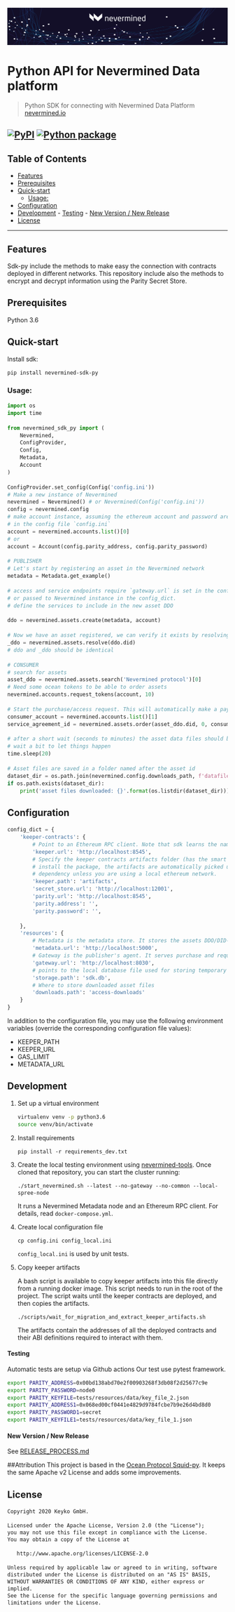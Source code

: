 [![banner](https://raw.githubusercontent.com/nevermined-io/assets/main/images/logo/banner_logo.png)](https://nevermined.io)

# Python API for Nevermined Data platform

> Python SDK for connecting with Nevermined Data Platform
> [nevermined.io](https://nevermined.io)

[![PyPI](https://img.shields.io/pypi/v/nevermined-sdk-py.svg)](https://pypi.org/project/nevermined-sdk-py/)
[![Python package](https://github.com/nevermined-io/sdk-py/workflows/Python%20package/badge.svg)](https://github.com/nevermined-io/sdk-py/actions)
---

## Table of Contents

  - [Features](#features)
  - [Prerequisites](#prerequisites)
  - [Quick-start](#quick-start)
     - [Usage:](#usage)
  - [Configuration](#configuration)
  - [Development](#development)
        - [Testing](#testing)
        - [New Version / New Release](#new-version-new-release)
  - [License](#license)

---

## Features

Sdk-py include the methods to make easy the connection with contracts deployed in different networks.
This repository include also the methods to encrypt and decrypt information using the Parity Secret Store.

## Prerequisites

Python 3.6

## Quick-start

Install sdk:

```
pip install nevermined-sdk-py
```

### Usage:

```python
import os
import time

from nevermined_sdk_py import (
    Nevermined,
    ConfigProvider,
    Config,
    Metadata,
    Account
)

ConfigProvider.set_config(Config('config.ini'))
# Make a new instance of Nevermined
nevermined = Nevermined() # or Nevermined(Config('config.ini'))
config = nevermined.config
# make account instance, assuming the ethereum account and password are set 
# in the config file `config.ini`
account = nevermined.accounts.list()[0]
# or 
account = Account(config.parity_address, config.parity_password)

# PUBLISHER
# Let's start by registering an asset in the Nevermined network
metadata = Metadata.get_example()

# access and service endpoints require `gateway.url` is set in the config file
# or passed to Nevermined instance in the config_dict.
# define the services to include in the new asset DDO

ddo = nevermined.assets.create(metadata, account)

# Now we have an asset registered, we can verify it exists by resolving the did
_ddo = nevermined.assets.resolve(ddo.did)
# ddo and _ddo should be identical

# CONSUMER
# search for assets
asset_ddo = nevermined.assets.search('Nevermined protocol')[0]
# Need some ocean tokens to be able to order assets
nevermined.accounts.request_tokens(account, 10)

# Start the purchase/access request. This will automatically make a payment from the specified account.
consumer_account = nevermined.accounts.list()[1]
service_agreement_id = nevermined.assets.order(asset_ddo.did, 0, consumer_account)

# after a short wait (seconds to minutes) the asset data files should be available in the `downloads.path` defined in config
# wait a bit to let things happen
time.sleep(20)

# Asset files are saved in a folder named after the asset id
dataset_dir = os.path.join(nevermined.config.downloads_path, f'datafile.{asset_ddo.asset_id}.0')
if os.path.exists(dataset_dir):
    print('asset files downloaded: {}'.format(os.listdir(dataset_dir)))

```

## Configuration

```python
config_dict = {
    'keeper-contracts': {
        # Point to an Ethereum RPC client. Note that sdk learns the name of the network to work with from this client.
        'keeper.url': 'http://localhost:8545',
        # Specify the keeper contracts artifacts folder (has the smart contracts definitions json files). When you
        # install the package, the artifacts are automatically picked up from the `keeper-contracts` Python
        # dependency unless you are using a local ethereum network.
        'keeper.path': 'artifacts',
        'secret_store.url': 'http://localhost:12001',
        'parity.url': 'http://localhost:8545',
        'parity.address': '',
        'parity.password': '',

    },
    'resources': {
        # Metadata is the metadata store. It stores the assets DDO/DID-document
        'metadata.url': 'http://localhost:5000',
        # Gateway is the publisher's agent. It serves purchase and requests for both data access and compute services
        'gateway.url': 'http://localhost:8030',
        # points to the local database file used for storing temporary information (for instance, pending service agreements).
        'storage.path': 'sdk.db',
        # Where to store downloaded asset files
        'downloads.path': 'access-downloads'
    }
}

```

In addition to the configuration file, you may use the following environment variables (override the corresponding configuration file values):

- KEEPER_PATH
- KEEPER_URL
- GAS_LIMIT
- METADATA_URL

## Development

1. Set up a virtual environment

    ```bash
    virtualenv venv -p python3.6
    source venv/bin/activate 
    ```

1. Install requirements

    ```
    pip install -r requirements_dev.txt
    ```

1. Create the local testing environment using [nevermined-tools](https://github.com/nevermined-io/tools). Once cloned that repository, you can start the cluster running:

    ```
    ./start_nevermined.sh --latest --no-gateway --no-common --local-spree-node
    ```

    It runs a Nevermined Metadata node and an Ethereum RPC client. For details, read `docker-compose.yml`.

1. Create local configuration file

    ```
    cp config.ini config_local.ini
    ```

   `config_local.ini` is used by unit tests.

1. Copy keeper artifacts

    A bash script is available to copy keeper artifacts into this file directly from a running docker image. This script needs to run in the root of the project.
    The script waits until the keeper contracts are deployed, and then copies the artifacts.

    ```
    ./scripts/wait_for_migration_and_extract_keeper_artifacts.sh
    ```

    The artifacts contain the addresses of all the deployed contracts and their ABI definitions required to interact with them.


#### Testing

Automatic tests are setup via Github actions
Our test use pytest framework.

```bash
export PARITY_ADDRESS=0x00bd138abd70e2f00903268f3db08f2d25677c9e
export PARITY_PASSWORD=node0
export PARITY_KEYFILE=tests/resources/data/key_file_2.json
export PARITY_ADDRESS1=0x068ed00cf0441e4829d9784fcbe7b9e26d4bd8d0
export PARITY_PASSWORD1=secret
export PARITY_KEYFILE1=tests/resources/data/key_file_1.json
```

#### New Version / New Release

See [RELEASE_PROCESS.md](RELEASE_PROCESS.md)

##Attribution
This project is based in the [Ocean Protocol Squid-py](https://github.com/oceanprotocol/squid-py). It keeps the same Apache v2 License and adds some improvements.


## License

```text
Copyright 2020 Keyko GmbH.

Licensed under the Apache License, Version 2.0 (the "License");
you may not use this file except in compliance with the License.
You may obtain a copy of the License at

   http://www.apache.org/licenses/LICENSE-2.0

Unless required by applicable law or agreed to in writing, software
distributed under the License is distributed on an "AS IS" BASIS,
WITHOUT WARRANTIES OR CONDITIONS OF ANY KIND, either express or implied.
See the License for the specific language governing permissions and
limitations under the License.
```
